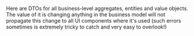 Here are DTOs for all business-level aggregates, entities and value objects.
The value of it is changing anything in the business model will not propagate this change to all UI components where it's used (such errors sometimes is extremely tricky to catch and very easy to overlook!)